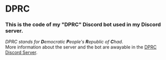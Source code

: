 # DPRC

### This is the code of my "DPRC" Discord bot used in my Discord server.

*DPRC stands for **D**emocratic **P**eople's **R**epublic of **C**had*.<br>
More information about the server and the bot are awayable in the [DPRC Discord Server](https://discord.gg/UzDkKhCKMG).
